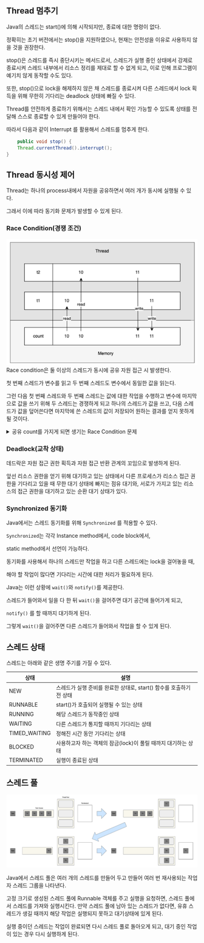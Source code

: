 ## Thread 멈추기
Java의 스레드는 start()에 의해 시작되지만, 종료에 대한 명령이 없다. 

정확히는 초기 버전에서는 stop()을 지원하였으나, 현재는 안전성을 이유로 사용하지 않을 것을 권장한다.

stop()은 스레드를 즉시 중단시키는 메서드로서, 스레드가 실행 중인 상태에서 강제로 종료시켜 스레드 내부에서 리소스 정리를 제대로 할 수 없게 되고, 이로 인해 프로그램이 예기치 않게 동작할 수도 있다.

또한, stop()으로 lock을 해제하지 않은 채 스레드를 종료시켜 다른 스레드에서 lock 획득을 위해 무한히 기다리는 deadlock 상태에 빠질 수 있다.

Thread를 안전하게 종료하기 위해서는 스레드 내에서 확인 가능할 수 있도록 상태를 전달해 스스로 종료할 수 있게 만들어야 한다.

따라서 다음과 같이 Interrupt 를 활용해서 스레드를 멈추게 한다.
```java
    public void stop() {
    Thread.currentThread().interrupt();
}
```

## Thread 동시성 제어
Thread는 하나의 process내에서 자원을 공유하면서 여러 개가 동시에 실행될 수 있다.

그래서 이에 따라 동기화 문제가 발생할 수 있게 된다.
### Race Condition(경쟁 조건)
![img3.png](img/img3.png)
Race condition은 둘 이상의 스레드가 동시에 공유 자원 접근 시 발생한다.

첫 번째 스레드가 변수를 읽고 두 번째 스레드도 변수에서 동일한 값을 읽는다.

그런 다음 첫 번째 스레드와 두 번째 스레드는 값에 대한 작업을 수행하고 변수에 마지막으로 값을 쓰기 위해 두 스레드는 경쟁하게 되고
하나의 스레드가 값을 쓰고, 다음 스레드가 값을 덮어쓴다면 마지막에 쓴 스레드의 값이 저장되어 원하는 결과를 얻지 못하게 될 것이다.


<details>
    <summary> 공유 count를 가지게 되면 생기는 Race Condition 문제 </summary>
  <br />

```java
public class SharedCount {
    static int count = 0;

    public static int getCount() {
        return count;
    }

    public synchronized void increment() {
        count++;
        try {
            Thread.sleep(100);
        } catch (InterruptedException ignore) {
        }
    }
}

public class SharedCounter extends Thread {
    SharedCount sharedCount;
    int count;
    int maxCount;

    public SharedCounter(String name, int maxCount, SharedCount sharedCount) {
        setName(name);
        this.sharedCount = sharedCount;
        this.maxCount = maxCount;
        count = 0;
    }

    @Override
    public void run() {
        while (count < maxCount) {
            count++;
            synchronized (sharedCount) {
                sharedCount.increment();
            }
        }
    }
}
```
</details>


### Deadlock(교착 상태)
데드락은 자원 접근 권한 획득과 자원 접근 반환 관계의 꼬임으로 발생하게 된다.

앞선 리소스 권한을 얻기 위해 대기하고 있는 상태에서 다른 프로세스가 리소스 접근 권한을 기다리고 있을 때
무한 대기 상태에 빠지는 점유 대기와, 서로가 가지고 있는 리소스의 접근 권한을 대기하고 있는 순환 대기 상태가 있다.

### Synchronized 동기화
Java에서는 스레드 동기화를 위해 `Synchronized` 를 적용할 수 있다.

`Synchronized`는 각각 Instance method에서, code block에서,

static method에서 선언이 가능하다.

동기화를 사용해서 하나의 스레드만 작업을 하고 다른 스레드에는 lock을 걸어놓을 때,

해야 할 작업이 많다면 기다리는 시간에 대한 처리가 필요하게 된다.

Java는 이런 상황에 `wait()`와 `notify()`를 제공한다.

스레드가 들어와서 일을 다 한 뒤 `wait()`을 걸어주면 대기 공간에 들어가게 되고,

`notify()` 를 할 때까지 대기하게 된다.

그렇게 `wait()`을 걸어주면 다른 스레드가 들어와서 작업을 할 수 있게 된다.

## 스레드 상태
스레드는 아래와 같은 생명 주기를 가질 수 있다.


| 상태            | 설명                                         |
|---------------|--------------------------------------------|
| NEW           | 스레드가 실행 준비를 완료한 상태로, start() 함수를 호출하기 전 상태 |
| RUNNABLE      | start()가 호출되어 실행될 수 있는 상태                  |
| RUNNING       | 해당 스레드가 동작중인 상태                            |
| WAITING       | 다른 스레드가 통지할 때까지 기다리는 상태                    |
| TIMED_WAITING | 정해진 시간 동안 기다리는 상태                          |
| BLOCKED       | 사용하고자 하는 객체의 잠금(lock)이 풀릴 때까지 대기하는 상태      |
| TERMINATED    | 실행이 종료된 상태                                 |


## 스레드 풀
![img.png](img/img4.png)


Java에서 스레드 풀은 여러 개의 스레드를 만들어 두고 만들어 여러 번 재사용되는 작업자 스레드 그룹을 나타낸다.

고정 크기로 생성된 스레드 풀에 Runnable 객체를 주고 실행을 요청하면, 스레드 풀에서 스레드를 가져와 실행시킨다. 만약 스레드 풀에 남아 있는 스레드가 없다면, 유휴 스레드가 생길 때까지 해당 작업은 실행되지 못하고 대기상태에 있게 된다.

실행 중이던 스레드는 작업이 완료되면 다시 스레드 풀로 돌아오게 되고, 대기 중인 작업이 있는 경우 다시 실행하게 된다.

